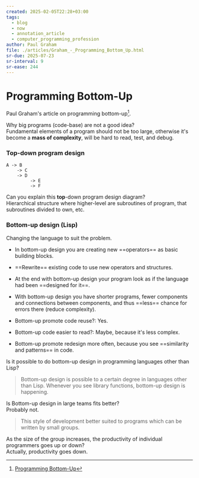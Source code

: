 ```yaml
---
created: 2025-02-05T22:28+03:00
tags:
  - blog
  - now
  - annotation_article
  - computer_programming_profession
author: Paul Graham
file: ./articles/Graham_-_Programming_Bottom_Up.html
sr-due: 2025-07-23
sr-interval: 9
sr-ease: 244
---
```


# Programming Bottom-Up

Paul Graham's article on programming bottom-up[^1].

Why big programs (code-base) are not a good idea?
<br class="f">
Fundamental elements of a program should not be too large, otherwise it's become a **mass of complexity**, will be hard to read, test, and debug. <!--SR:!2025-02-08,3,250-->

### Top-down program design

```
A -> B
    -> C
    -> D
         -> E
         -> F
```

Can you explain this **top**-down program design diagram?
<br class="f">
Hierarchical structure where higher-level are subroutines of program, that subroutines divided to own, etc. <!--SR:!2025-02-08,3,250-->

### Bottom-up design (Lisp)

Changing the language to suit the problem.

- In bottom-up design you are creating new ==operators== as basic building blocks.

- ==Rewrite== existing code to use new operators and structures.

- At the end with bottom-up design your program look as if the language had been ==designed for it==.

- With bottom-up design you have shorter programs, fewer components and connections between components, and thus ==less== chance for errors there (reduce complexity).

- Bottom-up promote code reuse?:<wbr class="f"> Yes. <!--SR:!2025-02-08,3,250-->

- Bottom-up code easier to read?:<wbr class="f"> Maybe, because it's less complex. <!--SR:!2025-02-08,3,250-->

- Bottom-up promote redesign more often, because you see ==similarity and patterns== in code. <!--SR:!2025-02-08,3,250-->

Is it possible to do bottom-up design in programming languages other than Lisp?
<br class="f">
> Bottom-up design is possible to a certain degree in languages other than Lisp. Whenever you see library functions, bottom-up design is happening. <!--SR:!2025-02-08,3,250-->

Is Bottom-up design in large teams fits better?
<br class="f">
Probably not.
> This style of development better suited to programs which can be written by small groups. <!--SR:!2025-02-08,3,250-->

As the size of the group increases, the productivity of individual programmers goes up or down?
<br class="f">
Actually, productivity goes down. <!--SR:!2025-02-08,3,250-->

[^1]: [Programming Bottom-Up](https://www.paulgraham.com/progbot.html)
